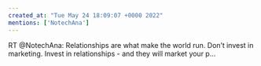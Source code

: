 ```yaml
---
created_at: "Tue May 24 18:09:07 +0000 2022"
mentions: ['NotechAna']
---
```


RT @NotechAna: Relationships are what make the world run. 
Don’t invest in marketing. Invest in relationships - and they will market your p…